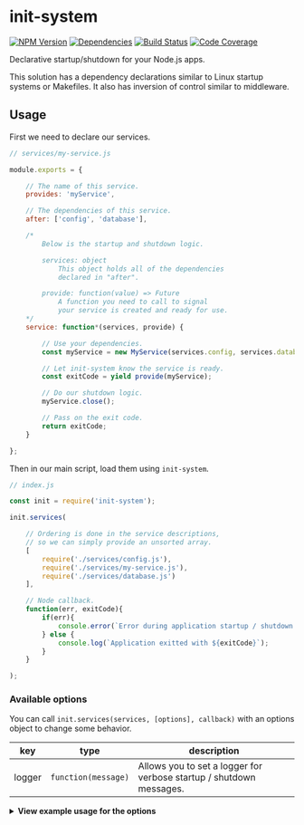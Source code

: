 # init-system

[![NPM Version](https://badge.fury.io/js/init-system.svg)](https://www.npmjs.com/package/init-system)
[![Dependencies](https://david-dm.org/Beanow/node-init-system.svg)](https://david-dm.org/Beanow/node-init-system)
[![Build Status](https://travis-ci.org/Beanow/node-init-system.svg?branch=master)](https://travis-ci.org/Beanow/node-init-system)
[![Code Coverage](https://codecov.io/gh/Beanow/node-init-system/branch/master/graph/badge.svg)](https://codecov.io/gh/Beanow/node-init-system)

Declarative startup/shutdown for your Node.js apps.

This solution has a dependency declarations similar to Linux startup systems or Makefiles.
It also has inversion of control similar to middleware.

## Usage

First we need to declare our services.

```js
// services/my-service.js

module.exports = {

	// The name of this service.
	provides: 'myService',

	// The dependencies of this service.
	after: ['config', 'database'],

	/*
		Below is the startup and shutdown logic.

		services: object
			This object holds all of the dependencies
			declared in "after".

		provide: function(value) => Future
			A function you need to call to signal
			your service is created and ready for use.
	*/
	service: function*(services, provide) {

		// Use your dependencies.
		const myService = new MyService(services.config, services.database);

		// Let init-system know the service is ready.
		const exitCode = yield provide(myService);

		// Do our shutdown logic.
		myService.close();

		// Pass on the exit code.
		return exitCode;
	}

};
```

Then in our main script, load them using `init-system`.

```js
// index.js

const init = require('init-system');

init.services(

	// Ordering is done in the service descriptions,
	// so we can simply provide an unsorted array.
	[
		require('./services/config.js'),
		require('./services/my-service.js'),
		require('./services/database.js')
	],

	// Node callback.
	function(err, exitCode){
		if(err){
			console.error(`Error during application startup / shutdown: ${err}`);
		} else {
			console.log(`Application exitted with ${exitCode}`);
		}
	}

);
```

</details>

### Available options

You can call `init.services(services, [options], callback)` with an options object to change some behavior.

key | type | description
-|-|-
logger | `function(message)` | Allows you to set a logger for verbose startup / shutdown messages.

<details><summary><strong>View example usage for the options</strong></summary>

```js
const options = {

	// Sets a logger for verbose startup / shutdown messages.
	logger: function(message) {
		console.log('init-system', message);
	}

};

init.services(
	[/* services */],
	options,
	function(err, exitCode) { /* callback */ }
);
```

</details>
